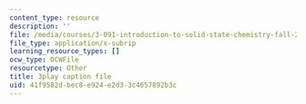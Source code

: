 ```yaml
---
content_type: resource
description: ''
file: /media/courses/3-091-introduction-to-solid-state-chemistry-fall-2018/41f9582dbec8e924e2d33c4657892b3c_ZSv_gYLBi8E.srt
file_type: application/x-subrip
learning_resource_types: []
ocw_type: OCWFile
resourcetype: Other
title: 3play caption file
uid: 41f9582d-bec8-e924-e2d3-3c4657892b3c
---
```

